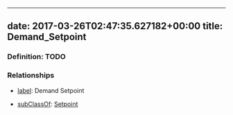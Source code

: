
---
date: 2017-03-26T02:47:35.627182+00:00
title: Demand_Setpoint
---
### Definition: TODO

### Relationships

* [label](http://www.w3.org/2000/01/rdf-schema#label): Demand Setpoint

* [subClassOf](http://www.w3.org/2000/01/rdf-schema#subClassOf): [Setpoint](https://brickschema.org/schema/1.0/Brick#Setpoint)
